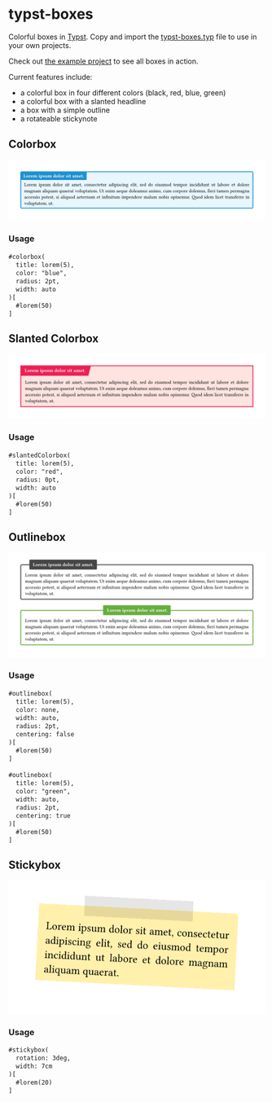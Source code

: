# typst-boxes

Colorful boxes in [Typst](https://github.com/typst/typst).
Copy and import the [typst-boxes.typ](typst-boxes.typ) file to use in your own projects.

Check out [the example project](https://typst.app/project/rp9q3upfc69bPUCbv0BjzX) to see all boxes in action.


Current features include:
- a colorful box in four different colors (black, red, blue, green)
- a colorful box with a slanted headline
- a box with a simple outline 
- a rotateable stickynote

## Colorbox
![colorbox_example](examples/colorbox.png)

### Usage
```
#colorbox(
  title: lorem(5),
  color: "blue",
  radius: 2pt,
  width: auto
)[
  #lorem(50)
]
```

## Slanted Colorbox
![slantedColorbox_example](examples/slantedColorbox.png)

### Usage
```
#slantedColorbox(
  title: lorem(5),
  color: "red",
  radius: 0pt,
  width: auto
)[
  #lorem(50)
]
```

## Outlinebox
![outlinebox_example](examples/outlinebox.png)

### Usage
```
#outlinebox(
  title: lorem(5),
  color: none,
  width: auto,
  radius: 2pt,
  centering: false
)[
  #lorem(50)
]

#outlinebox(
  title: lorem(5),
  color: "green",
  width: auto,
  radius: 2pt,
  centering: true
)[
  #lorem(50)
]
```

## Stickybox
![stickybox](examples/stickybox.png)

### Usage
```
#stickybox(
  rotation: 3deg,
  width: 7cm
)[
  #lorem(20)
]
```
